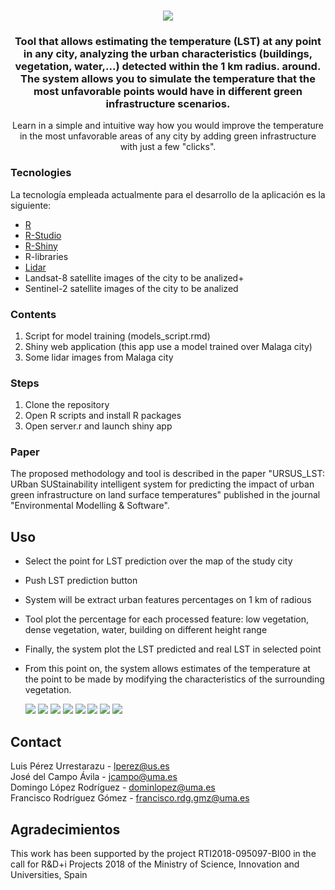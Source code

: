 <!--
*** Thanks for checking out this README Template. If you have a suggestion that would
*** make this better, please fork the repo and create a pull request or simply open
*** an issue with the tag "enhancement".
*** Thanks again! Now go create something AMAZING! :D
-->





<!-- PROJECT SHIELDS -->
<!--
*** I'm using markdown "reference style" links for readability.
*** Reference links are enclosed in brackets [ ] instead of parentheses ( ).
*** See the bottom of this document for the declaration of the reference variables
*** for contributors-url, forks-url, etc. This is an optional, concise syntax you may use.
*** https://www.markdownguide.org/basic-syntax/#reference-style-links
-->


<!-- PROJECT LOGO -->
<br />
<p align="center">
  
  <a>
    <img src="ursus_all.png">
  </a>

  <h3 align="center">Tool that allows estimating the temperature (LST) at any point in any city, analyzing the urban characteristics (buildings, vegetation, water,...) detected within the 1 km radius. around. The system allows you to simulate the temperature that the most unfavorable points would have in different green infrastructure scenarios.</h3>

  <p align="center">
    Learn in a simple and intuitive way how you would improve the temperature in the most unfavorable areas of any city by adding green infrastructure with just a few "clicks". 
  </p>


### Tecnologies

La tecnología empleada actualmente para el desarrollo de la aplicación es la siguiente:

* [R](https://cran.r-project.org/)
* [R-Studio](https://rstudio.com/)
* [R-Shiny](https://shiny.rstudio.com/)
* R-libraries
* [Lidar](http://centrodedescargas.cnig.es/CentroDescargas/index.jsp)
* Landsat-8 satellite images of the city to be analized+
* Sentinel-2 satellite images of the city to be analized


### Contents

1. Script for model training (models_script.rmd)
2. Shiny web application (this app use a model trained over Malaga city)
3. Some lidar images from Malaga city


### Steps

1. Clone the repository
2. Open R scripts and install R packages
3. Open server.r and launch shiny app


### Paper

The proposed methodology and tool is described in the paper "URSUS_LST: URban SUStainability intelligent
system for predicting the impact of urban green infrastructure on land surface temperatures" published in the journal "Environmental Modelling & Software". 


<!-- USAGE EXAMPLES -->
## Uso

* Select the point for LST prediction over the map of the study city
* Push LST prediction button
* System will be extract urban features percentages on 1 km of radious
* Tool plot the percentage for each processed feature: low vegetation, dense vegetation, water, building on different height range
* Finally, the system plot the LST predicted and real LST in selected point
* From this point on, the system allows estimates of the temperature at the point to be made by modifying the characteristics of the surrounding vegetation.


  <a>
    <img src="1.png">
  </a>
    <a>
    <img src="2.png">
  </a>
    <a>
    <img src="3.png">
  </a>
    <a>
    <img src="4.png">
  </a>
    <a>
    <img src="5.png">
  </a>
  </a>
    <a>
    <img src="percents.png">
  </a>
    <a>
    <img src="6.png">
  </a>
    <a>
    <img src="7.png">
  </a>


<!-- CONTACT -->
## Contact

Luis Pérez Urrestarazu  - lperez@us.es
</br>
José del Campo Ávila  - jcampo@uma.es
</br>
Domingo López Rodríguez  - dominlopez@uma.es
</br>
Francisco Rodríguez Gómez  - francisco.rdg.gmz@uma.es


<!-- ACKNOWLEDGEMENTS -->
## Agradecimientos

This work has been supported by the project RTI2018-095097-BI00 in the call for R&D+i Projects 2018 of the Ministry of Science, Innovation and Universities, Spain

[product-screenshot-1]: 1.png
[product-screenshot-2]: 2.png
[product-screenshot-3]: 3.png
[product-screenshot-4]: 4.png
[product-screenshot-5]: 5.png
[product-screenshot-6]: 6.png
[product-screenshot-7]: 7.png
